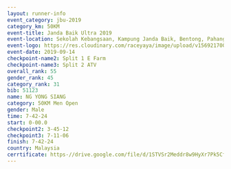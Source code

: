 ```yaml
---
layout: runner-info 
event_category: jbu-2019 
category_km: 50KM 
event-title: Janda Baik Ultra 2019  
event-location: Sekolah Kebangsaan, Kampung Janda Baik, Bentong, Pahang, Malaysia 
event-logo: https://res.cloudinary.com/raceyaya/image/upload/v1569217009/logo/janda-baik_vch1pc.jpg 
event-date: 2019-09-14 
checkpoint-name2: Split 1 E Farm 
checkpoint-name3: Split 2 ATV 
overall_rank: 55
gender_rank: 45
category_rank: 31
bib: 51123
name: NG YONG SIANG
category: 50KM Men Open
gender: Male
time: 7-42-24
start: 0-00.0
checkpoint2: 3-45-12
checkpoint3: 7-11-06
finish: 7-42-24
country: Malaysia
cerrtificate: https-//drive.google.com/file/d/1STVSr2Meddr8w9HyXr7Pk5Cf88bwnXDm/view?usp=sharing
---
```

